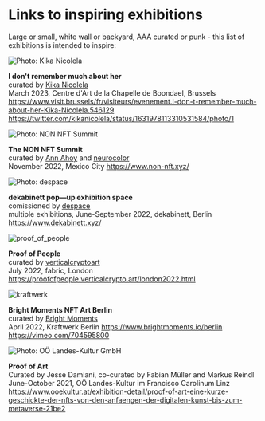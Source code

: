 # Links to inspiring exhibitions

Large or small, white wall or backyard, AAA curated or punk - this list of exhibitions is intended to inspire:

![](https://pbs.twimg.com/media/FqXzcL5XgAEdtB-?format=jpg&name=large "Photo: Kika Nicolela")

**I don't remember much about her**        
curated by [Kika Nicolela](https://www.kikanicolela.com/)          
March 2023, Centre d'Art de la Chapelle de Boondael, Brussels        
https://www.visit.brussels/fr/visiteurs/evenement.I-don-t-remember-much-about-her-Kika-Nicolela.546129        
https://twitter.com/kikanicolela/status/1631978113310531584/photo/1         

![](https://pbs.twimg.com/media/FiYXVtOUcAcTqoj?format=jpg&name=4096x4096 "Photo: NON NFT Summit")

**The NON NFT Summit**    
curated by [Ann Ahoy](https://twitter.com/Ann_ahoy) and [neurocolor](https://twitter.com/neurocolor)     
November 2022, Mexico City
https://www.non-nft.xyz/    

![](https://www.dekabinett.xyz/static/media/tezos-berlin-art-week-7.799669b1.png "Photo: despace")

**dekabinett pop—up exhibition space**    
comissioned by [despace](https://www.despace.berlin/)    
multiple exhibitions, June-September 2022, dekabinett, Berlin    
https://www.dekabinett.xyz/    

![proof_of_people](https://user-images.githubusercontent.com/830492/223012373-50665917-dd69-4e8e-8e9f-de9a5c544044.jpeg "Photo: @crcdng")

**Proof of People**    
curated by [verticalcryptoart](https://www.verticalcrypto.art/)    
July 2022, fabric, London    
https://proofofpeople.verticalcrypto.art/london2022.html        

![kraftwerk](https://user-images.githubusercontent.com/830492/223013604-ff70ddce-9b13-4877-8284-c087b1915235.jpg "Photos: @crcdng")

**Bright Moments NFT Art Berlin**    
curated by [Bright Moments](https://www.brightmoments.io/)    
April 2022, Kraftwerk Berlin
https://www.brightmoments.io/berlin    
https://vimeo.com/704595800

![](https://www.ooekultur.at/files/userdata/Exhibitions/Francisco%20Carolinum%20Linz/2021/Proof%20of%20Art/Ausstellungsansicht_PROOF%20OF%20ART_6.jpg "Photo: OÖ Landes-Kultur GmbH")

**Proof of Art**    
Curated by Jesse Damiani, co-curated by Fabian Müller and Markus Reindl    
June-October 2021, OÖ Landes-Kultur im Francisco Carolinum Linz    
https://www.ooekultur.at/exhibition-detail/proof-of-art-eine-kurze-geschickte-der-nfts-von-den-anfaengen-der-digitalen-kunst-bis-zum-metaverse-21be2     
